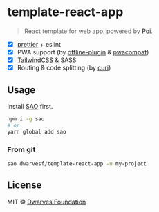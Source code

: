 # template-react-app

> React template for web app, powered by [Poi](https://poi.js.org/).

- [x] [prettier](https://github.com/prettier/prettier) + eslint
- [x] PWA support (by [offline-plugin](https://github.com/NekR/offline-plugin) & [pwacompat](https://github.com/GoogleChromeLabs/pwacompat))
- [x] [TailwindCSS](https://tailwindcss.com/) & SASS
- [x] Routing & code splitting (by [curi](https://github.com/pshrmn/curi))

## Usage

Install [SAO](https://github.com/egoist/sao) first.

```bash
npm i -g sao
# or
yarn global add sao
```

### From git

```bash
sao dwarvesf/template-react-app -u my-project
```

## License

MIT &copy; [Dwarves Foundation](https://github.com/dwarvesf)

